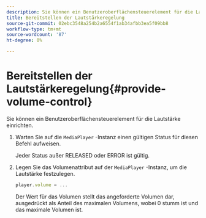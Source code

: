 ```yaml
---
description: Sie können ein Benutzeroberflächensteuerelement für die Lautstärke einrichten.
title: Bereitstellen der Lautstärkeregelung
source-git-commit: 02ebc3548a254b2a6554f1ab34afbb3ea5f09bb8
workflow-type: tm+mt
source-wordcount: '87'
ht-degree: 0%

---
```


# Bereitstellen der Lautstärkeregelung{#provide-volume-control}

Sie können ein Benutzeroberflächensteuerelement für die Lautstärke einrichten.

1. Warten Sie auf die `MediaPlayer` -Instanz einen gültigen Status für diesen Befehl aufweisen.

   Jeder Status außer RELEASED oder ERROR ist gültig.
1. Legen Sie das Volumenattribut auf der `MediaPlayer` -Instanz, um die Lautstärke festzulegen.

   ```js
   player.volume = ...
   ```

   Der Wert für das Volumen stellt das angeforderte Volumen dar, ausgedrückt als Anteil des maximalen Volumens, wobei 0 stumm ist und das maximale Volumen ist.
